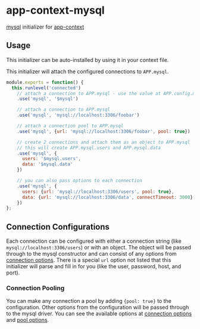 # app-context-mysql

[mysql](https://www.npmjs.com/package/mysql) initializer for [app-context](http://app-contextjs.com)

## Usage

This initializer can be auto-installed by using it in your context file.

This initializer will attach the configured connections to `APP.mysql`.

```javascript
module.exports = function() {
  this.runlevel('connected')
    // attach a connection to APP.mysql - use the value at APP.config.mysql as the connection string
    .use('mysql', '$mysql')

    // attach a connection to APP.mysql
    .use('mysql', 'mysql://localhost:3306/foobar')

    // attach a connection pool to APP.mysql
    .use('mysql', {url: 'mysql://localhost:3306/foobar', pool: true})

    // create 2 connections and attach them as an object to APP.mysql
    // this will create APP.mysql.users and APP.mysql.data
    .use('mysql', {
      users: '$mysql.users',
      data: '$mysql.data'
    })

    // you can also pass options to each connection
    .use('mysql', {
      users: {url: 'mysql://localhost:3306/users', pool: true},
      data: {url: 'mysql://localhost:3306/data', connectTimeout: 3000}
    })
};
```

## Connection Configurations

Each connection can be configured with either a connection string (like `mysql://localhost:3306/users`) or
with an object. The object will be passed through to the mysql constructor and can consist of any options
from [connection options](https://www.npmjs.com/package/mysql#connection-options). There is a special `url` option not listed that this initializer will parse and fill in for you (like the user, password, host, and port).

### Connection Pooling

You can make any connection a pool by adding `{pool: true}` to the configuration. Other options from the
configuration will be passed through to the mysql driver. You can see the available options at [connection options](https://www.npmjs.com/package/mysql#connection-options) and [pool options](https://www.npmjs.com/package/mysql#pool-options).
